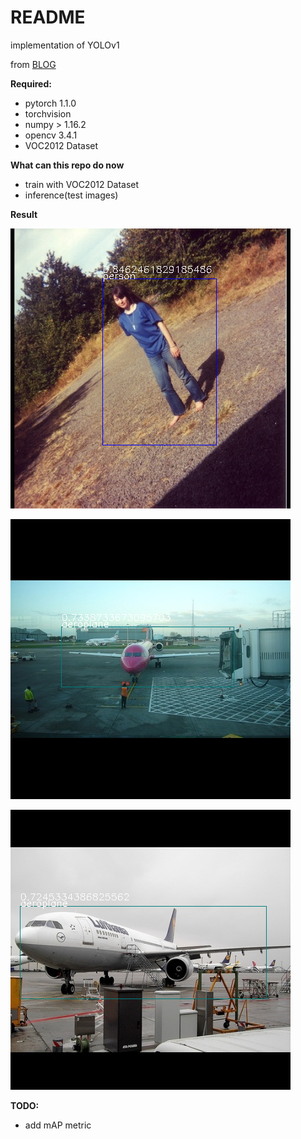 # README

implementation of YOLOv1

from [BLOG](https://blog.csdn.net/weixin_41424926/article/details/105383064)



**Required:**

* pytorch 1.1.0
* torchvision
* numpy > 1.16.2
* opencv 3.4.1
* VOC2012 Dataset



**What can this repo do now**

* train with VOC2012 Dataset
* inference(test images)



**Result**

![image-20210327092525477](test_img/2007_000027.jpg)

![2007_000032](test_img/2007_000032.jpg)

![2007_000033](test_img/2007_000033.jpg)

**TODO:**

* add mAP metric